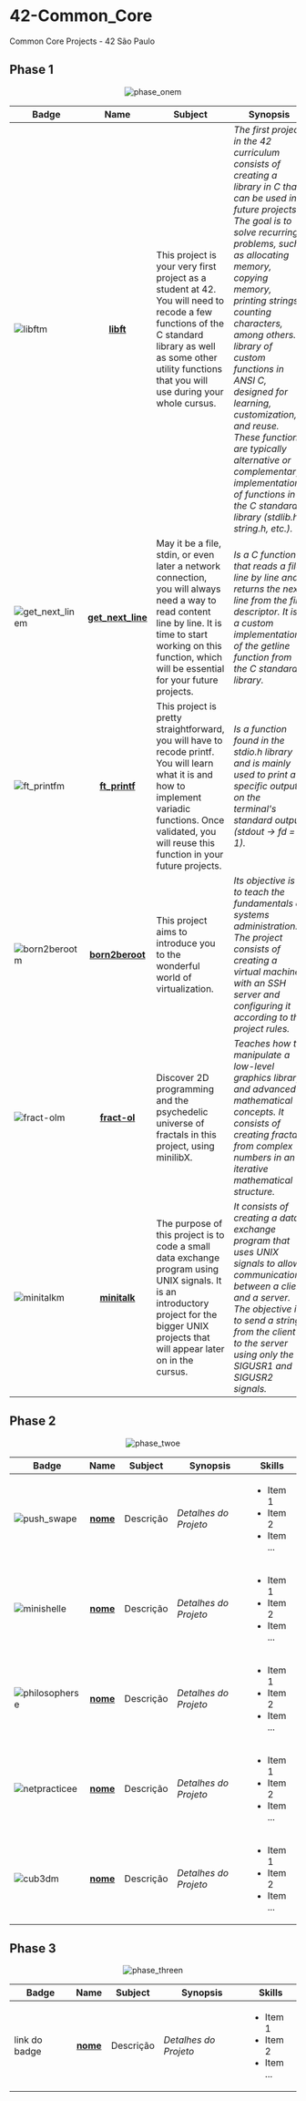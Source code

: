 # 42-Common_Core
Common Core Projects - 42 São Paulo

## Phase 1
<div align="center">
  <img src="https://github.com/user-attachments/assets/2a3a8ffb-2d09-4621-8be3-28f8a1486fa5" alt="phase_onem">
</div>

Badge | Name | Subject | Synopsis | Skills |
|---	|---	|---	|---	|---	|
| ![libftm](https://github.com/user-attachments/assets/bb2bdf5c-af93-40f4-9049-e0df44a218cb) | <div align="center">**[libft](https://github.com/MayaraMCarvalho/42--1_Libft)**</div> | This project is your very first project as a student at 42. You will need to recode a few functions of the C standard library as well as some other utility functions that you will use during your whole cursus.	| *The first project in the 42 curriculum consists of creating a library in C that can be used in future projects. The goal is to solve recurring problems, such as allocating memory, copying memory, printing strings, counting characters, among others. A library of custom functions in ANSI C, designed for learning, customization, and reuse. These functions are typically alternative or complementary implementations of functions in the C standard library (stdlib.h, string.h, etc.).*	| <ul><li>Rigor</li><li>Algorithms & AI</li><li>Imperative programming</li><ul> |
| ![get_next_linem](https://github.com/user-attachments/assets/a8e9bd94-ac95-45be-9a0b-5701f5c8bf79) | <div align="center">**[get_next_line](https://github.com/MayaraMCarvalho/42--2_Get_Next_Line)**</div> | May it be a file, stdin, or even later a network connection, you will always need a way to read content line by line. It is time to start working on this function, which will be essential for your future projects. | *Is a C function that reads a file line by line and returns the next line from the file descriptor. It is a custom implementation of the getline function from the C standard library.* | <ul><li>Rigor</li><li>Unix</li><li>Algorithms & AI</li><ul> |
| ![ft_printfm](https://github.com/user-attachments/assets/ee5a58cc-fc0b-4697-a770-1cae4bc7a7a3) | <div align="center">**[ft_printf](https://github.com/MayaraMCarvalho/42--3_Fprintf)**</div> | This project is pretty straightforward, you will have to recode printf. You will learn what it is and how to implement variadic functions. Once validated, you will reuse this function in your future projects. | *Is a function found in the stdio.h library and is mainly used to print a specific output on the terminal's standard output (stdout -> fd = 1).* | <ul><li>Rigor</li><li>Algorithms & AI</li><ul> |
| ![born2berootm](https://github.com/user-attachments/assets/f3b6bd4f-1646-4f31-b0cd-9d8a7d0ac819) | <div align="center">**[born2beroot](https://github.com/MayaraMCarvalho/42--4_Born2BeRoot)**</div> | This project aims to introduce you to the wonderful world of virtualization. | *Its objective is to teach the fundamentals of systems administration. The project consists of creating a virtual machine with an SSH server and configuring it according to the project rules.*	| <ul><li>Rigor</li><li>Network & system administration</li><ul> |
| ![fract-olm](https://github.com/user-attachments/assets/6393d321-fabe-441d-b22e-d711f16b08c6) | <div align="center">**[fract-ol](https://github.com/MayaraMCarvalho/42--5_Fract-ol)**</div> | Discover 2D programming and the psychedelic universe of fractals in this project, using minilibX. | *Teaches how to manipulate a low-level graphics library and advanced mathematical concepts. It consists of creating fractals from complex numbers in an iterative mathematical structure.*	| <ul><li>Imperative programming</li><li>Graphics</li><ul> |
| ![minitalkm](https://github.com/user-attachments/assets/dfbd3c6b-bb3a-4ba2-9301-9e94aaf27c29) | <div align="center">**[minitalk](https://github.com/MayaraMCarvalho/42--6_Minitalk)**</div> | The purpose of this project is to code a small data exchange program using UNIX signals. It is an introductory project for the bigger UNIX projects that will appear later on in the cursus. | *It consists of creating a data exchange program that uses UNIX signals to allow communication between a client and a server. The objective is to send a string from the client to the server using only the SIGUSR1 and SIGUSR2 signals.*	| <ul><li>Rigor</li><li>Unix</li><ul> |

## Phase 2
<div align="center">
  <img src="https://github.com/user-attachments/assets/dbec2c5d-c26e-4fb1-81d5-d1e9c9014151" alt="phase_twoe">
</div>

Badge | Name | Subject | Synopsis | Skills |
|---	|---	|---	|---	|---	|
| ![push_swape](https://github.com/user-attachments/assets/4b31a810-7d73-42a1-85b5-e7192501cf54) | <div align="center">**[nome](https://github.com/MayaraMCarvalho/link)**</div> | Descrição | *Detalhes do Projeto*	| <ul><li>Item 1</li><li>Item 2</li><li>Item ...</li><ul> |
| ![minishelle](https://github.com/user-attachments/assets/75f5cbe5-f0f6-4bfa-bbeb-581985d4c8fe) | <div align="center">**[nome](https://github.com/MayaraMCarvalho/link)**</div> | Descrição | *Detalhes do Projeto*	| <ul><li>Item 1</li><li>Item 2</li><li>Item ...</li><ul> |
| ![philosopherse](https://github.com/user-attachments/assets/8bd904d6-e0cd-44bf-91b0-f6bd47227c4a) | <div align="center">**[nome](https://github.com/MayaraMCarvalho/link)**</div> | Descrição | *Detalhes do Projeto*	| <ul><li>Item 1</li><li>Item 2</li><li>Item ...</li><ul> |
| ![netpracticee](https://github.com/user-attachments/assets/dbace05c-8a50-4fbb-b612-342c38dc0854) | <div align="center">**[nome](https://github.com/MayaraMCarvalho/link)**</div> | Descrição | *Detalhes do Projeto*	| <ul><li>Item 1</li><li>Item 2</li><li>Item ...</li><ul> |
| ![cub3dm](https://github.com/user-attachments/assets/85f0b138-0595-4d15-8572-5e52e61b3951) | <div align="center">**[nome](https://github.com/MayaraMCarvalho/link)**</div> | Descrição | *Detalhes do Projeto*	| <ul><li>Item 1</li><li>Item 2</li><li>Item ...</li><ul> |


## Phase 3
<div align="center">
  <img src="https://github.com/user-attachments/assets/6eb3b299-b777-439d-bc27-b69b7fd9e34f" alt="phase_threen">
</div>

Badge | Name | Subject | Synopsis | Skills |
|---	|---	|---	|---	|---	|
| link do badge | <div align="center">**[nome](https://github.com/MayaraMCarvalho/link)**</div> | Descrição | *Detalhes do Projeto*	| <ul><li>Item 1</li><li>Item 2</li><li>Item ...</li><ul> |


<!--
Model
Badge | Name | Subject | Synopsis | Skills |
|---	|---	|---	|---	|---	|
| link do badge | <div align="center">**[nome](https://github.com/MayaraMCarvalho/link)**</div> | Descrição | *Detalhes do Projeto*	| <ul><li>Item 1</li><li>Item 2</li><li>Item ...</li><ul> |
-->
